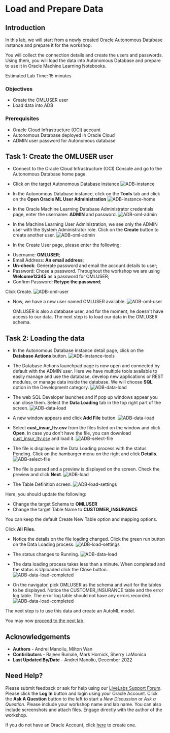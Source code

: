 # Load and Prepare Data

## Introduction

In this lab, we will start from a newly created Oracle Autonomous Database instance and prepare it for the workshop.

 You will collect the connection details and create the users and passwords. Using them, you will load the data into Autonomous Database and prepare to use it in Oracle Machine Learning Notebooks.


Estimated Lab Time: 15 minutes

### Objectives
*	Create the OMLUSER user
* Load data into ADB



### Prerequisites
* Oracle Cloud Infrastructure (OCI) account
* Autonomous Database deployed in Oracle Cloud
* ADMIN user password for Autonomous database


## Task 1:  Create the OMLUSER user

* Connect to the Oracle Cloud Infrastructure (OCI) Console and go to the Autonomous Database home page.
* Click on the target Autonomous Database instance
![ADB-instance](images/adb-listing.jpg)

* In the Autonomous Database instance, click on the **Tools** tab and click on the **Open Oracle ML User Administration**
![ADB-instance-home](images/adb-homepage-tools.jpg)

* In the Oracle Machine Learning Database Administrator credentials page, enter the username: **ADMIN** and password.
![ADB-oml-admin](images/ml-admin-login.jpg)

* In the Machine Learning User Administration, we see only the ADMIN user with the System Administrator role. Click on the **Create** button to create another user.
![ADB-oml-admin](images/ml-list-users.jpg)

* In the Create User page, please enter the following:

- Username: **OMLUSER**;
- Email Address: **An email address**;
- **Un-check**: Generate password and email the account details to user;
- Password: Chose a password. Throughout the workshop we are using **Welcome12345** as a password for OMLUSER;
- Confirm Password: **Retype the password**;


Click Create.
![ADB-oml-user](images/ml-create-user.jpg)

* Now, we have a new user named OMLUSER available.
![ADB-oml-user](images/ml-list-users-after.jpg)

  OMLUSER is also a database user, and for the moment, he doesn't have access to our data. The next step is to load our data in the OMLUSER schema.



## Task 2: Loading the data

* In the Autonomous Database instance detail page, click on the **Database Actions** button.
![ADB-instance-tools](images/adb-homepage-dbactions.jpg)

* The Database Actions launchpad page is now open and connected by default with the ADMIN user. Here we have multiple tools available to easily manage and use the database, develop new applications or REST modules, or manage data inside the database.
We will choose **SQL** option in the Development category.
![ADB-data-load](images/dbactions-homepage-sql.jpg)


* The web SQL Developer launches and if pop up windows appear you can close them. Select the **Data Loading** tab in the top right part of the screen.
![ADB-data-load](images/sqldeveloper-dataload.jpg)

* A new window appears and click **Add File** button.
![ADB-data-load](images/sqldeveloper-dataload-addfile.jpg)

* Select **cust_insur_ltv.csv** from the files listed on the window and click **Open**. In case you don't have the file, you can download [cust\_insur\_ltv.csv](https://objectstorage.eu-frankfurt-1.oraclecloud.com/p/NIPrIgDVBKsOBi_xnF5_ZHWAnlilwwnUbrgQbUA24iupm6ryoNkvp_KZ9qywzpQE/n/oraclepartnersas/b/ADB_Stage/o/cust_insur_ltv.csv) and load it.
![ADB-select-file](images/sqldeveloper-dataload-chosefile.jpg)

* The file is displayed in the Data Loading process with the status Pending. Click on the hamburger menu on the right and click **Details**.
![ADB-select-file](images/sqldeveloper-dataload-edit.jpg)

* The file is parsed and a preview is displayed on the screen. Check the preview and click **Next**.
![ADB-load](images/sqldeveloper-dataload-filedesc.jpg)

* The Table Definition screen.
![ADB-load-settings](images/sqldeveloper-dataload-tabledesc.jpg)

Here, you should update the following:
 - Change the target Schema to **OMLUSER**
 - Change the target Table Name to **CUSTOMER_INSURANCE**

You can keep the default Create New Table option and mapping options.

Click **All Files**.

* Notice the details on the file loading changed. Click the green run button on the Data Loading process.
![ADB-load-settings](images/sqldeveloper-dataload-run.jpg)

* The status changes to Running.
![ADB-data-load](images/sqldeveloper-dataload-running.jpg)


* The data loading process takes less than a minute. When completed and the status is Uploaded click the Close button.
![ADB-data-load-completed](images/sqldeveloper-dataload-completed.jpg)

* On the navigator, pick OMLUSER as the schema and wait for the tables to be displayed. Notice the CUSTOMER_INSURANCE table and the error log table. The error log table should not have any errors recorded.
![ADB-data-load-completed](images/sqldeveloper-tablelist.jpg)




The next step is to use this data and create an AutoML model.

You may now [proceed to the next lab](#next).

## Acknowledgements
* **Authors** -  Andrei Manoliu, Milton Wan
* **Contiributors** - Rajeev Rumale, Mark Hornick, Sherry LaMonica
* **Last Updated By/Date** -  Andrei Manoliu, December 2022

## Need Help?
Please submit feedback or ask for help using our [LiveLabs Support Forum](https://community.oracle.com/tech/developers/categories/livelabsdiscussions). Please click the **Log In** button and login using your Oracle Account. Click the **Ask A Question** button to the left to start a *New Discussion* or *Ask a Question*.  Please include your workshop name and lab name.  You can also include screenshots and attach files.  Engage directly with the author of the workshop.

If you do not have an Oracle Account, click [here](https://profile.oracle.com/myprofile/account/create-account.jspx) to create one.
